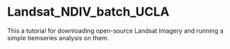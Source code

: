 # Landsat_NDIV_batch_UCLA

This a tutorial for downloading open-source Landsat Imagery and running a simple tiemseries analysis on them.
